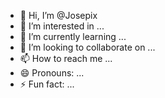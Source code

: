 - 👋 Hi, I’m @Josepix
- 👀 I’m interested in ...
- 🌱 I’m currently learning ...
- 💞️ I’m looking to collaborate on ...
- 📫 How to reach me ...
- 😄 Pronouns: ...
- ⚡ Fun fact: ...

<!---
Josepix/Josepix is a ✨ special ✨ repository because its `README.md` (this file) appears on your GitHub profile.
You can click the Preview link to take a look at your changes.
--->
